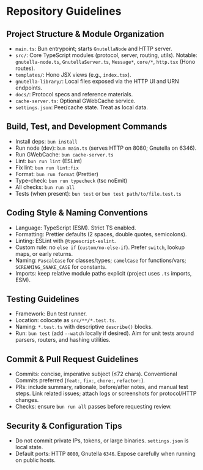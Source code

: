 # Repository Guidelines

## Project Structure & Module Organization

- `main.ts`: Bun entrypoint; starts `GnutellaNode` and HTTP server.
- `src/`: Core TypeScript modules (protocol, server, routing, utils). Notable: `gnutella-node.ts`, `GnutellaServer.ts`, `Message*`, `core/*`, `http.tsx` (Hono routes).
- `templates/`: Hono JSX views (e.g., `index.tsx`).
- `gnutella-library/`: Local files exposed via the HTTP UI and URN endpoints.
- `docs/`: Protocol specs and reference materials.
- `cache-server.ts`: Optional GWebCache service.
- `settings.json`: Peer/cache state. Treat as local data.

## Build, Test, and Development Commands

- Install deps: `bun install`
- Run node (dev): `bun main.ts` (serves HTTP on 8080; Gnutella on 6346).
- Run GWebCache: `bun cache-server.ts`
- Lint: `bun run lint` (ESLint)
- Fix lint: `bun run lint:fix`
- Format: `bun run format` (Prettier)
- Type-check: `bun run typecheck` (tsc noEmit)
- All checks: `bun run all`
- Tests (when present): `bun test` or `bun test path/to/file.test.ts`

## Coding Style & Naming Conventions

- Language: TypeScript (ESM). Strict TS enabled.
- Formatting: Prettier defaults (2 spaces, double quotes, semicolons).
- Linting: ESLint with `@typescript-eslint`.
- Custom rule: no `else if` (`custom/no-else-if`). Prefer `switch`, lookup maps, or early returns.
- Naming: `PascalCase` for classes/types; `camelCase` for functions/vars; `SCREAMING_SNAKE_CASE` for constants.
- Imports: keep relative module paths explicit (project uses `.ts` imports, ESM).

## Testing Guidelines

- Framework: Bun test runner.
- Location: colocate as `src/**/*.test.ts`.
- Naming: `*.test.ts` with descriptive `describe()` blocks.
- Run: `bun test` (add `--watch` locally if desired). Aim for unit tests around parsers, routers, and hashing utilities.

## Commit & Pull Request Guidelines

- Commits: concise, imperative subject (≤72 chars). Conventional Commits preferred (`feat:`, `fix:`, `chore:`, `refactor:`).
- PRs: include summary, rationale, before/after notes, and manual test steps. Link related issues; attach logs or screenshots for protocol/HTTP changes.
- Checks: ensure `bun run all` passes before requesting review.

## Security & Configuration Tips

- Do not commit private IPs, tokens, or large binaries. `settings.json` is local state.
- Default ports: HTTP `8080`, Gnutella `6346`. Expose carefully when running on public hosts.
